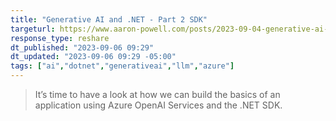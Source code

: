 ```yaml
---
title: "Generative AI and .NET - Part 2 SDK"
targeturl: https://www.aaron-powell.com/posts/2023-09-04-generative-ai-and-dotnet---part-2-sdk/
response_type: reshare
dt_published: "2023-09-06 09:29"
dt_updated: "2023-09-06 09:29 -05:00"
tags: ["ai","dotnet","generativeai","llm","azure"]
---
```


> It’s time to have a look at how we can build the basics of an application using Azure OpenAI Services and the .NET SDK. 